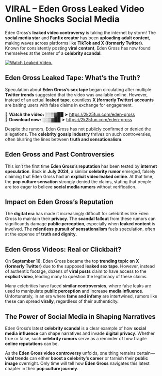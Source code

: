 # VIRAL – Eden Gross Leaked Video Online Shocks Social Media 

Eden Gross’s **leaked video controversy** is taking the internet by storm! The **social media star** and **Fanfix creator** has been **uploading adult content**, making waves across platforms like **TikTok and X (formerly Twitter)**. Known for consistently posting **viral content**, Eden Gross has now found themselves at the center of a **celebrity scandal**.  

[![Watch Leaked Video.](https://miro.medium.com/v2/resize:fit:828/format:webp/1*cilzJN44JGOrTw9NJCrNHA.gif "Watch Leaked Video")](https://2k25fun.com/eden-gross)

## **Eden Gross Leaked Tape: What’s the Truth?**  
Speculation about **Eden Gross’s sex tape** began circulating after multiple **Twitter trends** suggested that the video was available online. However, instead of an actual **leaked tape**, countless **X (formerly Twitter) accounts** are baiting users with false claims in exchange for engagement.  

🔹 **Watch the video:** ░░▒▓██ ➤ https://2k25fun.com/eden-gross  
🔹 **Download now:** ░░▒▓██ ➤ https://2k25fun.com/eden-gross  

Despite the rumors, Eden Gross has not publicly confirmed or denied the allegations. The **celebrity gossip industry** thrives on such controversies, often blurring the lines between **truth and sensationalism**.  

## **Eden Gross and Past Controversies**  
This isn’t the first time **Eden Gross’s reputation** has been tested by **internet speculation**. Back in **July 2024**, a similar **celebrity rumor** emerged, falsely claiming that Eden Gross had an **explicit video leaked online**. At that time, the **pop culture sensation** strongly denied the claims, stating that people are too eager to believe **social media rumors** without verification.  

## **Impact on Eden Gross’s Reputation**  
The **digital era** has made it increasingly difficult for celebrities like Eden Gross to maintain their **privacy**. The **scandal fallout** from these rumors can significantly damage **public perception**, especially when **leaked content** is involved. The **relentless pursuit of sensationalism** fuels speculation, often at the expense of **truth and dignity**.  

## **Eden Gross Videos: Real or Clickbait?**  
On **September 16**, Eden Gross became the top **trending topic on X (formerly Twitter)** due to the supposed **leaked sex tape**. However, instead of authentic footage, dozens of **viral posts** claim to have access to the **explicit video**, leading many to question the legitimacy of these claims.  

Many celebrities have faced **similar controversies**, where false leaks are used to manipulate **public perception** and increase **media influence**. Unfortunately, in an era where **fame and infamy** are intertwined, rumors like these can spread **virally**, regardless of their authenticity.  

## **The Power of Social Media in Shaping Narratives**  
Eden Gross’s latest **celebrity scandal** is a clear example of how **social media influence** can shape narratives and invade **digital privacy**. Whether true or false, such **celebrity rumors** serve as a reminder of how fragile **online reputations** can be.  

As the **Eden Gross video controversy** unfolds, one thing remains certain—**viral trends** can either **boost a celebrity’s career** or tarnish their **public image** overnight. Only time will tell how **Eden Gross** navigates this latest chapter in their **pop culture journey**. 